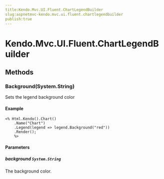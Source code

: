 ```yaml
---
title:Kendo.Mvc.UI.Fluent.ChartLegendBuilder
slug:aspnetmvc-kendo.mvc.ui.fluent.chartlegendbuilder
publish:true
---
```


# Kendo.Mvc.UI.Fluent.ChartLegendBuilder

## Methods

### Background(System.String)
Sets the legend background color

#### Example
    <% Html.Kendo().Chart()
        .Name("Chart")
        .Legend(legend => legend.Background("red"))
        .Render();
        %>

#### Parameters

##### background `System.String`
The background color.
